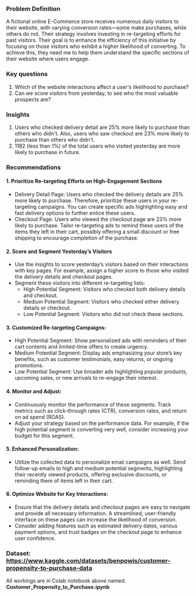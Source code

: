 ### Problem Definition

A fictional online E-Commerce store receives numerous daily visitors to their website, with varying conversion rates—some make purchases, while others do not. Their strategy involves investing in re-targeting efforts for past visitors. Their goal is to enhance the efficiency of this initiative by focusing on those visitors who exhibit a higher likelihood of converting. To achieve this, they need me to help them understand the specific sections of their website where users engage.

### Key questions
1.   Which of the website interactions affect a user's likelihood to purchase?
2.   Can we score visitors from yesterday, to see who the most valuable prospects are?

### Insights
1. Users who checked delivery detail are 25% more likely to purchase than others who didn't. Also, users who saw checkout are 23% more likely to purchase than others who didn't.
2. 1182 (less than 1%) of the total users who visited yesterday are more likely to purchase in future.

### Recommendations
#### 1. Prioritize Re-targeting Efforts on High-Engagement Sections

- Delivery Detail Page: Users who checked the delivery details are 25% more likely to purchase. Therefore, prioritize these users in your re-targeting campaigns. You can create specific ads highlighting easy and fast delivery options to further entice these users.
- Checkout Page: Users who viewed the checkout page are 23% more likely to purchase. Tailor re-targeting ads to remind these users of the items they left in their cart, possibly offering a small discount or free shipping to encourage completion of the purchase.

#### 2. Score and Segment Yesterday’s Visitors

- Use the insights to score yesterday’s visitors based on their interactions with key pages. For example, assign a higher score to those who visited the delivery details and checkout pages.
- Segment these visitors into different re-targeting lists:
  - High Potential Segment: Visitors who checked both delivery details and checkout.
  - Medium Potential Segment: Visitors who checked either delivery details or checkout.
  - Low Potential Segment: Visitors who did not check these sections.

#### 3. Customized Re-targeting Campaigns:

- High Potential Segment: Show personalized ads with reminders of their cart contents and limited-time offers to create urgency.
- Medium Potential Segment: Display ads emphasizing your store’s key benefits, such as customer testimonials, easy returns, or ongoing promotions.
- Low Potential Segment: Use broader ads highlighting popular products, upcoming sales, or new arrivals to re-engage their interest.

#### 4. Monitor and Adjust:

- Continuously monitor the performance of these segments. Track metrics such as click-through rates (CTR), conversion rates, and return on ad spend (ROAS).
- Adjust your strategy based on the performance data. For example, if the high potential segment is converting very well, consider increasing your budget for this segment.

#### 5. Enhanced Personalization:

- Utilize the collected data to personalize email campaigns as well. Send follow-up emails to high and medium potential segments, highlighting their recently viewed products, offering exclusive discounts, or reminding them of items left in their cart.

#### 6. Optimize Website for Key Interactions:

- Ensure that the delivery details and checkout pages are easy to navigate and provide all necessary information. A streamlined, user-friendly interface on these pages can increase the likelihood of conversion.
- Consider adding features such as estimated delivery dates, various payment options, and trust badges on the checkout page to enhance user confidence.

### Dataset: https://www.kaggle.com/datasets/benpowis/customer-propensity-to-purchase-data

All workings are in Colab notebook above named: **Customer_Propensity_to_Purchase.ipynb**
